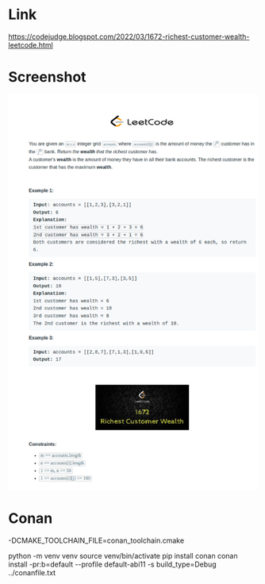 # Link
https://codejudge.blogspot.com/2022/03/1672-richest-customer-wealth-leetcode.html

# Screenshot
![img.png](img.png)

# Conan
-DCMAKE_TOOLCHAIN_FILE=conan_toolchain.cmake

python -m venv venv
source venv/bin/activate
pip install conan
conan install -pr:b=default  --profile default-abi11 -s build_type=Debug ../conanfile.txt
